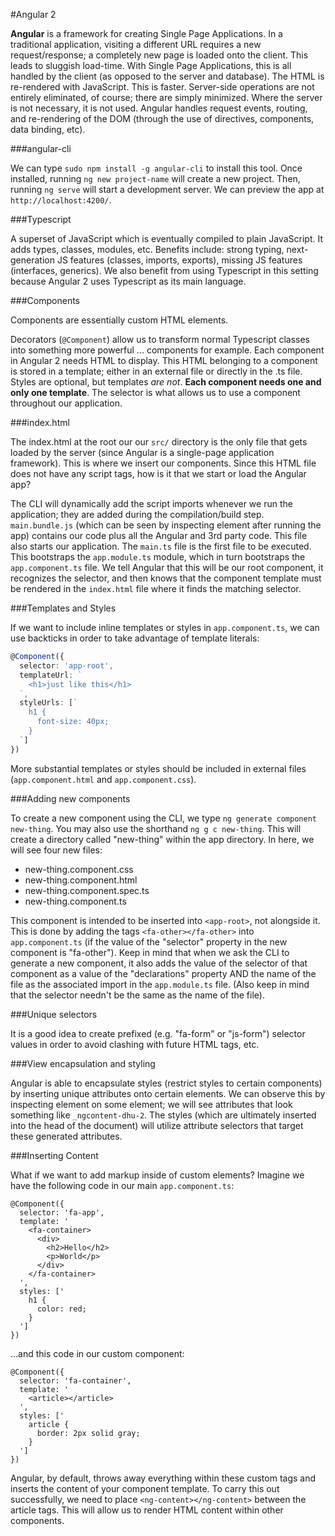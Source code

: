 #Angular 2

**Angular** is a framework for creating Single Page Applications. In a traditional application, visiting a different URL requires a new request/response; a completely new page is loaded onto the client. This leads to sluggish load-time. With Single Page Applications, this is all handled by the client (as opposed to the server and database). The HTML is re-rendered with JavaScript. This is faster. Server-side operations are not entirely eliminated, of course; there are simply minimized. Where the server is not necessary, it is not used. Angular handles request events, routing, and re-rendering of the DOM (through the use of directives, components, data binding, etc).

###angular-cli

We can type `sudo npm install -g angular-cli` to install this tool. Once installed, running `ng new project-name` will create a new project. Then, running `ng serve` will start a development server. We can preview the app at `http://localhost:4200/`.

###Typescript

A superset of JavaScript which is eventually compiled to plain JavaScript. It adds types, classes, modules, etc. Benefits include: strong typing, next-generation JS features (classes, imports, exports), missing JS features (interfaces, generics). We also benefit from using Typescript in this setting because Angular 2 uses Typescript as its main language.

###Components

Components are essentially custom HTML elements.

Decorators (`@Component`) allow us to transform normal Typescript classes into something more powerful ... components for example. Each component in Angular 2 needs HTML to display. This HTML belonging to a component is stored in a template; either in an external file or directly in the .ts file. Styles are optional, but templates *are not*. **Each component needs one and only one template**. The selector is what allows us to use a component throughout our application.

###index.html

The index.html at the root our our `src/` directory is the only file that gets loaded by the server (since Angular is a single-page application framework). This is where we insert our components. Since this HTML file does not have any script tags, how is it that we start or load the Angular app?

The CLI will dynamically add the script imports whenever we run the application; they are added during the compilation/build step. `main.bundle.js` (which can be seen by inspecting element after running the app) contains our code plus all the Angular and 3rd party code. This file also starts our application. The `main.ts` file is the first file to be executed. This bootstraps the `app.module.ts` module, which in turn bootstraps the `app.component.ts` file. We tell Angular that this will be our root component, it recognizes the selector, and then knows that the component template must be rendered in the `index.html` file where it finds the matching selector.

###Templates and Styles

If we want to include inline templates or styles in `app.component.ts`, we can use backticks in order to take advantage of template literals:

```Typescript
@Component({
  selector: 'app-root',
  templateUrl: `
    <h1>just like this</h1>
  `,
  styleUrls: [`
    h1 {
      font-size: 40px;
    }
  `]
})
```

More substantial templates or styles should be included in external files (`app.component.html` and `app.component.css`).

###Adding new components

To create a new component using the CLI, we type `ng generate component new-thing`. You may also use the shorthand `ng g c new-thing`. This will create a directory called "new-thing" within the app directory. In here, we will see four new files:

* new-thing.component.css
* new-thing.component.html
* new-thing.component.spec.ts
* new-thing.component.ts

This component is intended to be inserted into `<app-root>`, not alongside it. This is done by adding the tags `<fa-other></fa-other>` into `app.component.ts` (if the value of the "selector" property in the new component is "fa-other"). Keep in mind that when we ask the CLI to generate a new component, it also adds the value of the selector of that component as a value of the "declarations" property AND the name of the file as the associated import in the `app.module.ts` file. (Also keep in mind that the selector needn't be the same as the name of the file).

###Unique selectors

It is a good idea to create prefixed (e.g. "fa-form" or "js-form") selector values in order to avoid clashing with future HTML tags, etc.

###View encapsulation and styling

Angular is able to encapsulate styles (restrict styles to certain components) by inserting unique attributes onto certain elements. We can observe this by inspecting element on some element; we will see attributes that look something like `_ngcontent-dhu-2`. The styles (which are ultimately inserted into the head of the document) will utilize attribute selectors that target these generated attributes.

###Inserting Content

What if we want to add markup inside of custom elements? Imagine we have the following code in our main `app.component.ts`:

```
@Component({
  selector: 'fa-app',
  template: '
    <fa-container>
      <div>
        <h2>Hello</h2>
        <p>World</p>
      </div>
    </fa-container>
  ',
  styles: ['
    h1 {
      color: red;
    }
  ']
})
```

...and this code in our custom component:

```
@Component({
  selector: 'fa-container',
  template: '
    <article></article>
  ',
  styles: ['
    article {
      border: 2px solid gray;
    }
  ']
})
```

Angular, by default, throws away everything within these custom tags and inserts the content of your component template. To carry this out successfully, we need to place `<ng-content></ng-content>` between the article tags. This will allow us to render HTML content within other components.
